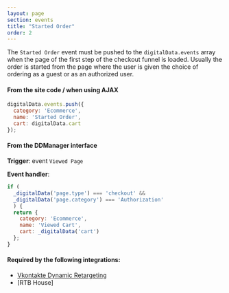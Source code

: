 ```yaml
---
layout: page
section: events
title: "Started Order"
order: 2
---
```

The `Started Order` event must be pushed to the `digitalData.events` array when the page of the first step of the checkout funnel is loaded. Usually the order is started from the page where the user is given the choice of ordering as a guest or as an authorized user.

#### From the site code / when using AJAX
```javascript
digitalData.events.push({
  category: 'Ecommerce',
  name: 'Started Order',
  cart: digitalData.cart
});
```

#### From the DDManager interface
**Trigger**: event `Viewed Page`

**Event handler**:
```javascript
if (
  _digitalData('page.type') === 'checkout' &&
  _digitalData('page.category') === 'Authorization'
  ) {
  return {
    category: 'Ecommerce',
    name: 'Viewed Cart',
    cart: _digitalData('cart')
  };
}
```

#### Required by the following integrations:
* [Vkontakte Dynamic Retargeting](/integrations/vkontakte)
* [RTB House]